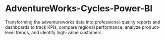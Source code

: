 # AdventureWorks-Cycles-Power-BI
Transforming the adventureworks data into professional-quality reports and dashboards to track KPIs, compare regional performance, analyze product-level trends, and identify high-value customers.
